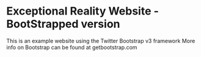 # Exceptional Reality Website - BootStrapped version

This is an example website using the Twitter Bootstrap v3 framework
More info on Bootstrap can be found at getbootstrap.com


